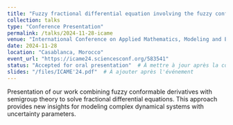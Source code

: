 ```yaml
---
title: "Fuzzy fractional differential equation involving the fuzzy conformable derivative and the α-semigroups"
collection: talks
type: "Conference Presentation"
permalink: /talks/2024-11-28-icame
venue: "International Conference on Applied Mathematics, Modeling and Engineering (ICAME'24)"
date: 2024-11-28
location: "Casablanca, Morocco"
event_url: "https://icame24.sciencesconf.org/583541"
status: "Accepted for oral presentation"  # À mettre à jour après la conférence
slides: "/files/ICAME'24.pdf"  # À ajouter après l'événement
---
```


Presentation of our work combining fuzzy conformable derivatives with semigroup theory to solve fractional differential equations. This approach provides new insights for modeling complex dynamical systems with uncertainty parameters.
